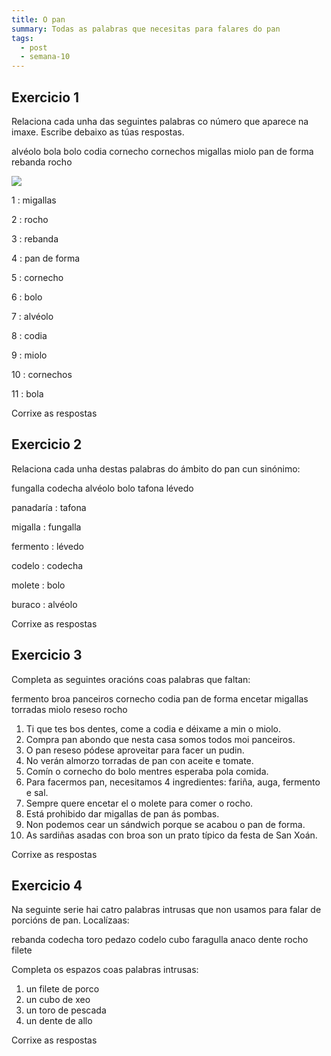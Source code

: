 ```yaml
---
title: O pan
summary: Todas as palabras que necesitas para falares do pan
tags:
  - post
  - semana-10
---
```

## Exercicio 1

Relaciona cada unha das seguintes palabras co número que aparece na imaxe. Escribe debaixo as túas respostas.

<e-layout>
  <e-tag color=3>alvéolo</e-tag>
  <e-tag color=3>bola</e-tag>
  <e-tag color=3>bolo</e-tag>
  <e-tag color=3>codia</e-tag>
  <e-tag color=3>cornecho</e-tag>
  <e-tag color=3>cornechos</e-tag>
  <e-tag color=3>migallas</e-tag>
  <e-tag color=3>miolo</e-tag>
  <e-tag color=3>pan de forma</e-tag>
  <e-tag color=3>rebanda</e-tag>
  <e-tag color=3>rocho</e-tag>
</e-layout>

![](/static/img/pan.jpg)

1 : <e-answer size=16>migallas</e-anwser>

2 : <e-answer size=16>rocho</e-anwser>

3 : <e-answer size=16>rebanda</e-anwser>

4 : <e-answer size=16>pan de forma</e-anwser>

5 : <e-answer size=16>cornecho</e-anwser>

6 : <e-answer size=16>bolo</e-anwser>

7 : <e-answer size=16>alvéolo</e-anwser>

8 : <e-answer size=16>codia</e-anwser>

9 : <e-answer size=16>miolo</e-anwser>

10 : <e-answer size=16>cornechos</e-anwser>

11 : <e-answer size=16>bola</e-anwser>

<e-validate>Corrixe as respostas</e-validate>

## Exercicio 2

Relaciona cada unha destas palabras do ámbito do pan cun sinónimo: 

<e-layout>
<e-tag color=4>fungalla</e-tag> 
<e-tag color=4>codecha</e-tag> 
<e-tag color=4>alvéolo</e-tag> 
<e-tag color=4>bolo</e-tag> 
<e-tag color=4>tafona</e-tag> 
<e-tag color=4>lévedo</e-tag>
</e-layout>

panadaría : <e-answer>tafona</e-answer>

migalla : <e-answer>fungalla</e-answer>

fermento : <e-answer>lévedo</e-answer>

codelo : <e-answer>codecha</e-answer>

molete : <e-answer>bolo</e-answer>

buraco : <e-answer>alvéolo</e-answer>

<e-validate>Corrixe as respostas</e-validate>

## Exercicio 3

Completa as seguintes oracións coas palabras que faltan: 

<e-layout>
<e-tag color=2>fermento</e-tag>
<e-tag color=2>broa</e-tag>
<e-tag color=2>panceiros</e-tag>
<e-tag color=2>cornecho</e-tag>
<e-tag color=2>codia</e-tag> 
<e-tag color=2>pan de forma</e-tag> 
<e-tag color=2>encetar</e-tag> 
<e-tag color=2>migallas</e-tag> 
<e-tag color=2>torradas</e-tag> 
<e-tag color=2>miolo</e-tag> 
<e-tag color=2>reseso</e-tag> 
<e-tag color=2>rocho</e-tag>
</e-layout>

1. Ti que tes bos dentes, come a <e-answer>codia</e-answer> e déixame a min o <e-answer>miolo</e-answer>.
2. Compra pan abondo que nesta casa somos todos moi <e-answer>panceiros</e-answer>.
3. O pan <e-answer>reseso</e-answer> pódese aproveitar para facer un pudin.
4. No verán almorzo <e-answer>torradas</e-answer> de pan con aceite e tomate.
5. Comín o <e-answer>cornecho</e-answer> do bolo mentres esperaba pola comida.
6. Para facermos pan, necesitamos 4 ingredientes: fariña, auga, <e-answer>fermento</e-answer> e sal.
7. Sempre quere <e-answer>encetar</e-answer> el o molete para comer o <e-answer>rocho</e-answer>.
8. Está prohibido dar <e-answer>migallas</e-answer> de pan ás pombas.
9. Non podemos cear un sándwich porque se acabou o <e-answer>pan de forma</e-answer>.
10. As sardiñas asadas con <e-answer>broa</e-answer> son un prato típico da festa de San Xoán.

<e-validate>Corrixe as respostas</e-validate>

## Exercicio 4

Na seguinte serie hai catro palabras intrusas que non usamos para falar de porcións de pan. Localízaas:

<e-layout>
<e-tag color=7>rebanda</e-tag> 
<e-tag color=7>codecha</e-tag> 
<e-tag color=7>toro</e-tag> 
<e-tag color=7>pedazo</e-tag> 
<e-tag color=7>codelo</e-tag> 
<e-tag color=7>cubo</e-tag> 
<e-tag color=7>faragulla</e-tag> 
<e-tag color=7>anaco</e-tag> 
<e-tag color=7>dente</e-tag> 
<e-tag color=7>rocho</e-tag> 
<e-tag color=7>filete</e-tag>
</e-layout>

Completa os espazos coas palabras intrusas:

1. un <e-answer>filete</e-answer>  de porco
2. un <e-answer>cubo</e-answer> de xeo
3. un <e-answer>toro</e-answer> de pescada
4. un <e-answer>dente</e-answer> de allo

<e-validate>Corrixe as respostas</e-validate>
